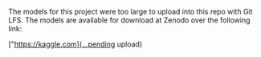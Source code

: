 The models for this project were too large to upload into this repo with Git LFS. The models are available for download at Zenodo over the following link:

["https://kaggle.com](...pending upload)

